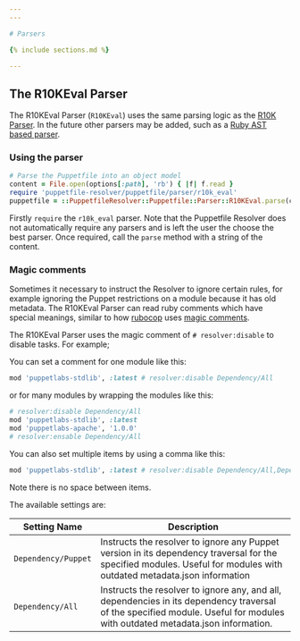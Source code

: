 ```yaml
---
---

# Parsers

{% include sections.md %}

---
```



## The R10KEval Parser

 The R10KEval Parser (`R10KEval`) uses the same parsing logic as the [R10K Parser](https://github.com/puppetlabs/r10k/blob/master/lib/r10k/puppetfile.rb). In the future other parsers may be added, such as a [Ruby AST based parser](https://github.com/puppetlabs/r10k/pull/885).

### Using the parser

``` ruby
# Parse the Puppetfile into an object model
content = File.open(options[:path], 'rb') { |f| f.read }
require 'puppetfile-resolver/puppetfile/parser/r10k_eval'
puppetfile = ::PuppetfileResolver::Puppetfile::Parser::R10KEval.parse(content)
```

Firstly `require` the `r10k_eval` parser. Note that the Puppetfile Resolver does not automatically require any parsers and is left the user the choose the best parser.  Once required, call the `parse` method with a string of the content.

### Magic comments
Sometimes it necessary to instruct the Resolver to ignore certain rules, for example ignoring the Puppet restrictions on a module because it has old metadata. The R10KEval Parser can read ruby comments which have special meanings, similar to how [rubocop](https://docs.rubocop.org/en/stable/) uses [magic comments](https://docs.rubocop.org/en/stable/configuration/#disabling-cops-within-source-code).

The R10KEval Parser uses the magic comment of `# resolver:disable` to disable tasks.  For example;

You can set a comment for one module like this:

``` ruby
mod 'puppetlabs-stdlib', :latest # resolver:disable Dependency/All
```

or for many modules by wrapping the modules like this:

``` ruby
# resolver:disable Dependency/All
mod 'puppetlabs-stdlib', :latest
mod 'puppetlabs-apache', '1.0.0'
# resolver:ensable Dependency/All
```

You can also set multiple items by using a comma like this:

``` ruby
mod 'puppetlabs-stdlib', :latest # resolver:disable Dependency/All,Dependency/Puppet
```

Note there is no space between items.

The available settings are:

| Setting Name        | Description |
| --------------------| ----------- |
| `Dependency/Puppet` | Instructs the resolver to ignore any Puppet version in its dependency traversal for the specified modules. Useful for modules with outdated metadata.json information |
| `Dependency/All`    | Instructs the resolver to ignore any, and all, dependencies in its dependency traversal of the specified module. Useful for modules with outdated metadata.json information. |
